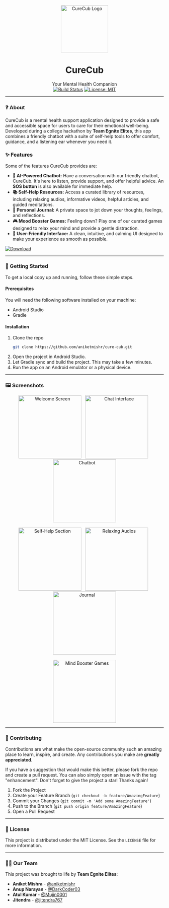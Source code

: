 <div align="center">
  <a href="https://imgbox.com/jAJKheoX" target="_blank"><img src="https://images2.imgbox.com/9f/4c/jAJKheoX_o.png" alt="CureCub Logo" width="150"></a>
  <h1>CureCub</h1>
  <div>
    Your Mental Health Companion
    <br>
    <a href="https://github.com/aniketmishr/cure-cub/actions"><img src="https://img.shields.io/badge/build-passing-brightgreen" alt="Build Status"></a>
    <a href="https://opensource.org/licenses/MIT"><img src="https://img.shields.io/badge/License-MIT-yellow.svg" alt="License: MIT"></a>
  </div>
</div>

---

### ❓ About

CureCub is a mental health support application designed to provide a safe and accessible space for users to care for their emotional well-being. Developed during a college hackathon by **Team Egnite Elites**, this app combines a friendly chatbot with a suite of self-help tools to offer comfort, guidance, and a listening ear whenever you need it.

### ✨ Features

Some of the features CureCub provides are:

* **🤖 AI-Powered Chatbot:** Have a conversation with our friendly chatbot, CureCub. It's here to listen, provide support, and offer helpful advice. An **SOS button** is also available for immediate help.
* **📚 Self-Help Resources:** Access a curated library of resources, including relaxing audios, informative videos, helpful articles, and guided meditations.
* **📝 Personal Journal:** A private space to jot down your thoughts, feelings, and reflections.
* **🎮 Mood Booster Games:** Feeling down? Play one of our curated games designed to relax your mind and provide a gentle distraction.
* **🎨 User-Friendly Interface:** A clean, intuitive, and calming UI designed to make your experience as smooth as possible.

[![Download](https://img.shields.io/github/v/release/aniketmishr/cure-cub?label=Download%20Latest&style=for-the-badge&logo=android)](https://github.com/aniketmishr/cure-cub/releases/latest)

---

### 🚀 Getting Started

To get a local copy up and running, follow these simple steps.

#### Prerequisites

You will need the following software installed on your machine:

* Android Studio
* Gradle

#### Installation

1.  Clone the repo
    ```sh
    git clone https://github.com/aniketmishr/cure-cub.git
    ```
2.  Open the project in Android Studio.
3.  Let Gradle sync and build the project. This may take a few minutes.
4.  Run the app on an Android emulator or a physical device.

---

### 🖼️ Screenshots

<div align="center">
    <a href="https://imgbox.com/L8HErdu5" target="_blank"><img src="https://images2.imgbox.com/82/79/L8HErdu5_o.jpeg" width="200" alt="Welcome Screen"/></a>&nbsp;&nbsp;
    <a href="https://imgbox.com/e9ckyHce" target="_blank"><img src="https://images2.imgbox.com/11/7d/e9ckyHce_o.jpeg" width="200" alt="Chat Interface"/></a>&nbsp;&nbsp;
    <a href="https://imgbox.com/XyMjQet4" target="_blank"><img src="https://images2.imgbox.com/ed/8d/XyMjQet4_o.jpeg" width="200" alt="Chatbot"/></a>
    <br><br>
    <a href="https://imgbox.com/X6hoBLaY" target="_blank"><img src="https://images2.imgbox.com/1c/d3/X6hoBLaY_o.jpeg" width="200" alt="Self-Help Section"/></a>&nbsp;&nbsp;
    <a href="https://imgbox.com/PTgoSvxI" target="_blank"><img src="https://images2.imgbox.com/be/c4/PTgoSvxI_o.jpeg" width="200" alt="Relaxing Audios"/></a>&nbsp;&nbsp;
    <a href="https://imgbox.com/NLnFFpWQ" target="_blank"><img src="https://images2.imgbox.com/1b/cc/NLnFFpWQ_o.jpeg" width="200" alt="Journal"/></a>
     <br><br>
    <a href="https://imgbox.com/4wPL5Gdk" target="_blank"><img src="https://images2.imgbox.com/7d/3e/4wPL5Gdk_o.jpeg" width="200" alt="Mind Booster Games"/></a>
</div>

---

### 🤝 Contributing

Contributions are what make the open-source community such an amazing place to learn, inspire, and create. Any contributions you make are **greatly appreciated**.

If you have a suggestion that would make this better, please fork the repo and create a pull request. You can also simply open an issue with the tag "enhancement".
Don't forget to give the project a star! Thanks again!

1.  Fork the Project
2.  Create your Feature Branch (`git checkout -b feature/AmazingFeature`)
3.  Commit your Changes (`git commit -m 'Add some AmazingFeature'`)
4.  Push to the Branch (`git push origin feature/AmazingFeature`)
5.  Open a Pull Request

---

### 📜 License

This project is distributed under the MIT License. See the `LICENSE` file for more information.

---

### 🧑‍💻 Our Team

This project was brought to life by **Team Egnite Elites**:

* **Aniket Mishra** - [@aniketmishr](https://github.com/aniketmishr)
* **Anup Narayan** - [@DarkCoder03](https://github.com/DarkCoder03)
* **Atul Kumar** - [@Mujin0001](https://github.com/Mujin0001)
* **Jitendra** - [@jitendra767](https://github.com/jitendra767)

